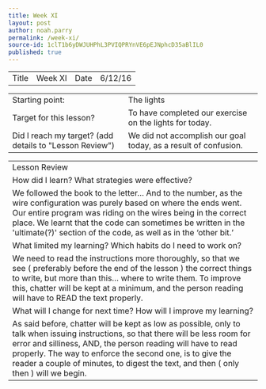 ```yaml
---
title: Week XI
layout: post
author: noah.parry
permalink: /week-xi/
source-id: 1clT1b6yDWJUHPhL3PVIQPRYnVE6pEJNphcD35aBlIL0
published: true
---
```

<table>
  <tr>
    <td>Title</td>
    <td>Week XI</td>
    <td>Date</td>
    <td>6/12/16</td>
  </tr>
</table>


<table>
  <tr>
    <td>Starting point:</td>
    <td>The lights</td>
  </tr>
  <tr>
    <td>Target for this lesson?</td>
    <td>To have completed our exercise on the lights for today.</td>
  </tr>
  <tr>
    <td>Did I reach my target? 
(add details to "Lesson Review")</td>
    <td>We did not accomplish our goal today, as a result of confusion.</td>
  </tr>
</table>


<table>
  <tr>
    <td>Lesson Review</td>
  </tr>
  <tr>
    <td>How did I learn? What strategies were effective? </td>
  </tr>
  <tr>
    <td>We followed the book to the letter… And to the number, as the wire configuration was purely based on where the ends went. Our entire program was riding on the wires being in the correct place. We learnt that the code can sometimes be written in the 'ultimate(?)' section of the code, as well as in the ‘other bit.’</td>
  </tr>
  <tr>
    <td>What limited my learning? Which habits do I need to work on? </td>
  </tr>
  <tr>
    <td>We need to read the instructions more thoroughly, so that we see ( preferably before the end of the lesson ) the correct things to write, but more than this… where to write them. To improve this, chatter will be kept at a minimum, and the person reading will have to READ the text properly.</td>
  </tr>
  <tr>
    <td>What will I change for next time? How will I improve my learning?</td>
  </tr>
  <tr>
    <td>As said before, chatter will be kept as low as possible, only to talk when issuing instructions, so that there will be less room for error and silliness, AND, the person reading will have to read properly. The way to enforce the second one, is to give the reader a couple of minutes, to digest the text, and then ( only then ) will we begin. </td>
  </tr>
</table>


